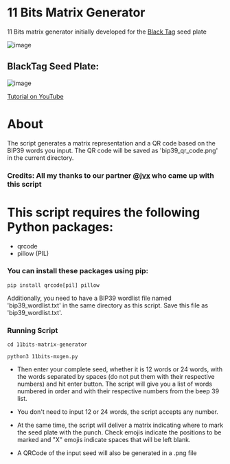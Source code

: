 # 11 Bits Matrix Generator
11 Bits matrix generator initially developed for the [Black Tag](https://x.com/BlackTagBR) seed plate

![image](https://github.com/user-attachments/assets/01c953e6-9201-400b-9910-15d030d64f68)

## BlackTag Seed Plate:

![image](https://github.com/user-attachments/assets/0a01f174-0ed5-4e25-bbab-1c8bb7ab22d2)

[Tutorial on YouTube](https://www.youtube.com/watch?v=Cyp3cZ74tPk&t=199s&ab_channel=Morata%E2%9A%A1%EF%B8%8F)

# About
The script generates a matrix representation and a QR code based on the BIP39 words you input.
The QR code will be saved as 'bip39_qr_code.png' in the current directory.

### Credits: All my thanks to our partner [@jvx](https://github.com/jvxis) who came up with this script

# This script requires the following Python packages:
 * qrcode
 * pillow (PIL)
 
### You can install these packages using pip:
```
pip install qrcode[pil] pillow
```
Additionally, you need to have a BIP39 wordlist file named 'bip39_wordlist.txt' in the same directory as this script. Save this file as 'bip39_wordlist.txt'.

### Running Script
```
cd 11bits-matrix-generator
```

```
python3 11bits-mxgen.py
```

* Then enter your complete seed, whether it is 12 words or 24 words, with the words separated by spaces (do not put them with their respective numbers) and hit enter button. The script will give you a list of words numbered in order and with their respective numbers from the beep 39 list.

* You don't need to input 12 or 24 words, the script accepts any number.

* At the same time, the script will deliver a matrix indicating where to mark the seed plate with the punch. Check emojis indicate the positions to be marked and "X" emojis indicate spaces that will be left blank.

* A QRCode of the input seed will also be generated in a .png file
